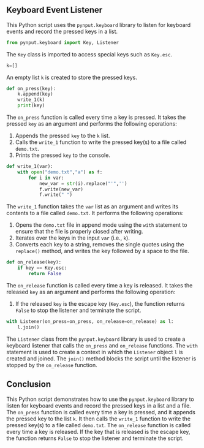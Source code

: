 ## Keyboard Event Listener

This Python script uses the `pynput.keyboard` library to listen for keyboard events and record the pressed keys in a list.

```python
from pynput.keyboard import Key, Listener
```

The `Key` class is imported to access special keys such as `Key.esc`.

```python
k=[]
```

An empty list `k` is created to store the pressed keys.

```python
def on_press(key):
    k.append(key)
    write_1(k)
    print(key)
```

The `on_press` function is called every time a key is pressed. It takes the pressed `key` as an argument and performs the following operations:

1. Appends the pressed `key` to the `k` list.
2. Calls the `write_1` function to write the pressed key(s) to a file called `demo.txt`.
3. Prints the pressed `key` to the console.

```python
def write_1(var):
    with open("demo.txt","a") as f:
        for i in var:
            new_var = str(i).replace("'",'')
            f.write(new_var)
            f.write(" ")
```

The `write_1` function takes the `var` list as an argument and writes its contents to a file called `demo.txt`. It performs the following operations:

1. Opens the `demo.txt` file in append mode using the `with` statement to ensure that the file is properly closed after writing.
2. Iterates over the keys in the input `var` (i.e., `k`).
3. Converts each key to a string, removes the single quotes using the `replace()` method, and writes the key followed by a space to the file.

```python
def on_release(key):
    if key == Key.esc:
        return False
```

The `on_release` function is called every time a key is released. It takes the released `key` as an argument and performs the following operation:

1. If the released `key` is the escape key (`Key.esc`), the function returns `False` to stop the listener and terminate the script.

```python
with Listener(on_press=on_press, on_release=on_release) as l:
    l.join()
```

The `Listener` class from the `pynput.keyboard` library is used to create a keyboard listener that calls the `on_press` and `on_release` functions. The `with` statement is used to create a context in which the `Listener` object `l` is created and joined. The `join()` method blocks the script until the listener is stopped by the `on_release` function.

## Conclusion

This Python script demonstrates how to use the `pynput.keyboard` library to listen for keyboard events and record the pressed keys in a list and a file. The `on_press` function is called every time a key is pressed, and it appends the pressed key to the list `k`. It then calls the `write_1` function to write the pressed key(s) to a file called `demo.txt`. The `on_release` function is called every time a key is released. If the key that is released is the escape key, the function returns `False` to stop the listener and terminate the script.